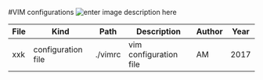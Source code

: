 #VIM configurations
![enter image description here](https://upload.wikimedia.org/wikipedia/commons/thumb/9/9f/Vimlogo.svg/1022px-Vimlogo.svg.png)

| File | Kind | Path | Description | Author | Year |
| --- | --- | --- | --- | --- | --- |
| xxk |configuration file | ./vimrc | vim configuration file | AM | 2017
